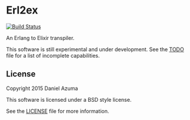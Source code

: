 # Erl2ex

[![Build Status](https://travis-ci.org/dazuma/erl2ex.svg?branch=master)](https://travis-ci.org/dazuma/erl2ex)

An Erlang to Elixir transpiler.

This software is still experimental and under development. See the [TODO](TODO.md) file for a list of incomplete capabilities.

## License

Copyright 2015 Daniel Azuma

This software is licensed under a BSD style license.

See the [LICENSE](LICENSE) file for more information.
